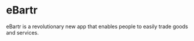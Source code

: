 # eBartr

eBartr is a revolutionary new app that enables people to easily trade goods and services.
